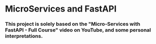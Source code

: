 # MicroServices and FastAPI
### This project is solely based on the "Micro-Services with FastAPI - Full Course" video on YouTube, and some personal interpretations.

